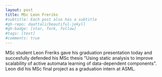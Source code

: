 ```yaml
---
layout: post
title: MSc Leon Freriks
#subtitle: Each post also has a subtitle
#gh-repo: daattali/beautiful-jekyll
#gh-badge: [star, fork, follow]
#tags: [test]
#comments: true
---
```


MSc student Leon Freriks gave his graduation presentation today and succesfully defended his MSc thesis "Using static analysis to improve scalability of active automata learning of data-dependent components". Leon did his MSc final project as a graduation intern at ASML.
